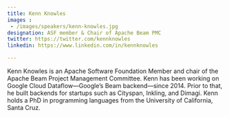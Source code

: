 ```yaml
---
title: Kenn Knowles
images : 
 - /images/speakers/kenn-knowles.jpg
designation: ASF member & Chair of Apache Beam PMC
twitter: https://twitter.com/kennknowles
linkedin: https://www.linkedin.com/in/kennknowles

---
```


Kenn Knowles is an Apache Software Foundation Member and chair of the Apache Beam Project Management Committee. Kenn has been working on Google Cloud Dataflow—Google’s Beam backend—since 2014. Prior to that, he built backends for startups such as Cityspan, Inkling, and Dimagi. Kenn holds a PhD in programming languages from the University of California, Santa Cruz.